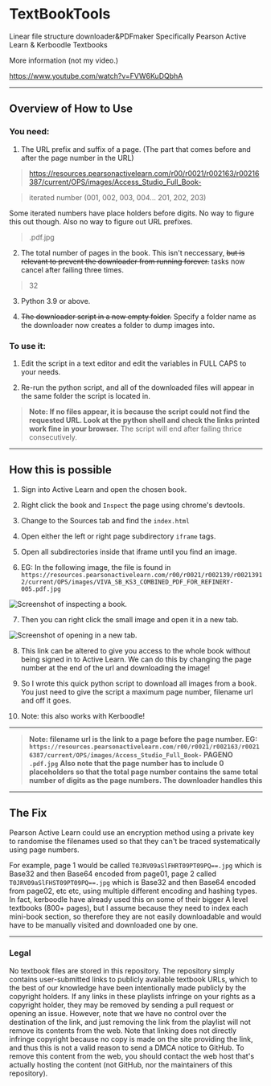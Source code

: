 # TextBookTools
Linear file structure downloader&PDFmaker
Specifically Pearson Active Learn & Kerboodle Textbooks

More information (not my video.)

https://www.youtube.com/watch?v=FVW6KuDQbhA

---

## Overview of How to Use

### You need:

1. The URL prefix and suffix of a page. (The part that comes before and after the page number in the URL)

  > https://resources.pearsonactivelearn.com/r00/r0021/r002163/r00216387/current/OPS/images/Access_Studio_Full_Book-
  
  > iterated number (001, 002, 003, 004... 201, 202, 203)
  
  Some iterated numbers have place holders before digits. No way to figure this out though. Also no way to figure out URL prefixes.

  > .pdf.jpg

2. The total number of pages in the book. This isn't neccessary, ~~but is relevant to prevent the downloader from running forever.~~ tasks now cancel after failing three times.

  > 32

3. Python 3.9 or above.

4. ~~The downloader script in a new empty folder.~~ Specify a folder name as the downloader now creates a folder to dump images into.

### To use it:

1. Edit the script in a text editor and edit the variables in FULL CAPS to your needs.

2. Re-run the python script, and all of the downloaded files will appear in the same folder the script is located in.

> **Note: If no files appear, it is because the script could not find the requested URL. Look at the python shell and check the links printed work fine in your browser.** The script will end after failing thrice consecutively.

---

## How this is possible

1. Sign into Active Learn and open the chosen book.

2. Right click the book and `Inspect` the page using chrome's devtools.

3. Change to the Sources tab and find the `index.html`

4. Open either the left or right page subdirectory `iframe` tags.

5. Open all subdirectories inside that iframe until you find an image.

6. EG: In the following image, the file is found in `https://resources.pearsonactivelearn.com/r00/r0021/r002139/r00213912/current/OPS/images/VIVA_SB_KS3_COMBINED_PDF_FOR_REFINERY-005.pdf.jpg`

![Screenshot of inspecting a book.](https://github.com/d1ddle/ActiveLearnDownloader/blob/main/instructions/instructions1.png)

7. Then you can right click the small image and open it in a new tab.

![Screenshot of opening in a new tab.](https://github.com/d1ddle/ActiveLearnDownloader/blob/main/instructions/instructions2.png?raw=true)

8. This link can be altered to give you access to the whole book without being signed in to Active Learn. We can do this by changing the page number at the end of the url and downloading the image!

9. So I wrote this quick python script to download all images from a book. You just need to give the script a maximum page number, filename url and off it goes.

10. Note: this also works with Kerboodle!

---

> **Note: filename url is the link to a page before the page number. EG: `https://resources.pearsonactivelearn.com/r00/r0021/r002163/r00216387/current/OPS/images/Access_Studio_Full_Book-` PAGENO `.pdf.jpg`**
> **Also note that the page number has to include 0 placeholders so that the total page number contains the same total number of digits as the page numbers. The downloader handles this**

---

## The Fix

Pearson Active Learn could use an encryption method using a private key to randomise the filenames used so that they can't be traced systematically using page numbers.

For example, page 1 would be called `T0JRV09aSlFHRT09PT09PQ==.jpg` which is Base32 and then Base64 encoded from page01, page 2 called `T0JRV09aSlFHST09PT09PQ==.jpg` which is Base32 and then Base64 encoded from page02, etc etc, using multiple different encoding and hashing types.
In fact, kerboodle have already used this on some of their bigger A level textbooks (800+ pages), but I assume because they need to index each mini-book section, so therefore they are not easily downloadable and would have to be manually visited and downloaded one by one.

---

### Legal

No textbook files are stored in this repository. The repository simply contains user-submitted links to publicly available textbook URLs, which to the best of our knowledge have been intentionally made publicly by the copyright holders. If any links in these playlists infringe on your rights as a copyright holder, they may be removed by sending a pull request or opening an issue. However, note that we have no control over the destination of the link, and just removing the link from the playlist will not remove its contents from the web. Note that linking does not directly infringe copyright because no copy is made on the site providing the link, and thus this is not a valid reason to send a DMCA notice to GitHub. To remove this content from the web, you should contact the web host that's actually hosting the content (not GitHub, nor the maintainers of this repository).
